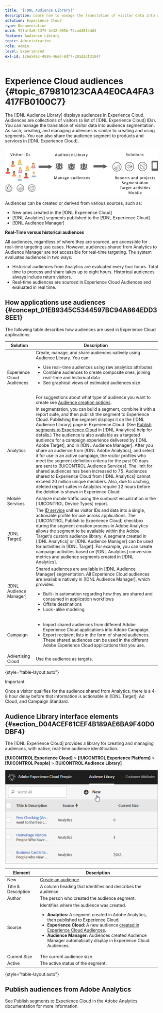 ```yaml
---
title: "[!DNL Audience Library]"
description: Learn how to manage the translation of visitor data into audience segmentation in Experience Cloud [!DNL Audience Library].
solution: Experience Cloud
type: Documentation
uuid: 92faf3a8-1375-4e32-905b-74cad48144d3
feature: Audience Library
topic: Administration
role: Admin
level: Experienced
exl-id: 1c6e54ac-4886-46ed-9df7-201d2df31847
---
```

# Experience Cloud audiences {#topic_679810123CAA4E0CA4FA3417FB0100C7}

The [!DNL Audience Library] displays audiences in Experience Cloud. Audiences are collections of visitors (a list of [!DNL Experience Cloud] IDs). You can manage the translation of visitor data into audience segmentation. As such, creating, and managing audiences is similar to creating and using segments. You can also share the audience segment to products and services in [!DNL Experience Cloud]. 

![Experience Cloud audiences](assets/audiences.png) 

Audiences can be created or derived from various sources, such as: 

* New ones created in the [!DNL Experience Cloud]
* [!DNL Analytics] segments published to the [!DNL Experience Cloud]
* [!DNL Audience Manager]

**Real-Time versus historical audiences**

All audiences, regardless of where they are sourced, are accessible for real-time targeting use cases. However, audiences shared from Analytics to Audience Manager are not accessible for real-time targeting. The system evaluates audiences in two ways: 

* Historical audiences from Analytics are evaluated every four hours. Total time to process and share takes up to eight hours. Historical audiences always include return visitors.
* Real-time audiences are sourced in Experience Cloud Audiences and evaluated in real time.

## How applications use audiences {#concept_01EB9345C5344597BC94A864EDD38EE1}

The following table describes how audiences are used in Experience Cloud applications: 

| Solution | Description |
|--- |--- |
|Experience Cloud Audiences|Create, manage, and share audiences natively using Audience Library. You can:<ul><li>Use real-time audiences using raw analytics attributes</li><li>Combine audiences to create composite ones, joining real-time and historical data</li><li>See graphical views of estimated audiences size</li></ul><br>For suggestions about what type of audience you want to create see [Audience creation options](https://experienceleague.adobe.com/docs/experience-cloud-kcs/kbarticles/KA-16471.html).|
|Analytics|In segmentation, you can build a segment, combine it with a report suite, and then publish the segment to Experience Cloud. Publishing the segment displays it on the [!DNL Audience Library] page in Experience Cloud. (See [Publish segments to Experience Cloud](https://experienceleague.adobe.com/docs/analytics/components/segmentation/segmentation-workflow/seg-publish.html) in [!DNL Analytics] help for details.) The audience is also available as a targeted audience for a campaign experience delivered by [!DNL Adobe Target], and in [!DNL Audience Manager]. After you share an audience from [!DNL Adobe Analytics], and select it for use in an active campaign, the visitor profiles who meet the segment definition criteria for the past 90 days are sent to [!UICONTROL Audience Services]. The limit for shared audiences has been increased to 75. Audiences shared to Experience Cloud from [!DNL Analytics] cannot exceed 20 million unique members. Also, due to caching, deleted report suites in Analytics require 12 hours before the deletion is shown in Experience Cloud.|
|Mobile Services|Analyze mobile traffic using the sunburst visualization in the [!UICONTROL Device Types] report.|
|[!DNL Target]|The [ID service](https://experienceleague.adobe.com/docs/id-service/using/home.html) unifies visitor IDs and data into a single, actionable profile for use across applications. The [!UICONTROL Publish to Experience Cloud] checkbox during the segment creation process in Adobe Analytics allows the segment to be available within the Adobe Target's custom audience library. A segment created in [!DNL Analytics] or [!DNL Audience Manager] can be used for activities in [!DNL Target]. For example, you can create campaign activities based on [!DNL Analytics] conversion metrics and audience segments created in [!DNL Analytics].|
|[!DNL Audience Manager]|Shared audiences are available in [!DNL Audience Manager] segmentation. All Experience Cloud audiences are available natively in [!DNL Audience Manager], which provides:<ul><li>Built-in automation regarding how they are shared and consumed in application workflows</li><li>Offsite destinations</li><li>Look-alike modeling</li></ul>|
|Campaign|<ul><li>Import shared audiences from different Adobe Experience Cloud applications into Adobe Campaign.</li><li>Export recipient lists in the form of shared audiences. These shared audiences can be used in the different Adobe Experience Cloud applications that you use.</li></ul>|
|Advertising Cloud|Use the audience as targets.|

{style="table-layout:auto"}

>[!IMPORTANT]
>
>Once a visitor qualifies for the audience shared from Analytics, there is a 4-8 hour delay before that information is actionable in [!DNL Target], Ad Cloud, and Campaign Standard.

## Audience Library interface elements {#section_D04ACEF61CEF4B189AE6BA9F40D0DBF4}

The [!DNL Experience Cloud] provides a library for creating and managing audiences, with native, real-time audience identification. 

**[!UICONTROL Experience Cloud]** > **[!UICONTROL Experience Platform]** > **[!UICONTROL People]** > **[!UICONTROL Audience Library]** 

![Add audience in Audience Library](assets/audience_library.png) 


| Element | Description |
|--- |--- |
|New|[Create an audience](create.md).|
|Title & Description|A column heading that identifies and describes the audience.|
|Author|The person who created the audience segment.|
|Source|Identifies where the audience was created.<ul><li>**Analytics:** A segment created in Adobe Analytics, then published to Experience Cloud.</li><li>**Experience Cloud:** A new audience [created in Experience Cloud Audiences](create.md).</li><li>**Audience Manager:** Audiences created Audience Manager automatically display in Experience Cloud Audiences.</li></ul>|
|Current Size|The current audience size.|
|Active|The active status of the segment.|

{style="table-layout:auto"}

## Publish audiences from Adobe Analytics

See [Publish segments to Experience Cloud](https://experienceleague.adobe.com/en/docs/analytics/components/segmentation/segmentation-workflow/seg-publish) in the Adobe Analytics documentation for more information.
